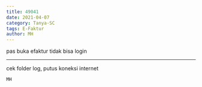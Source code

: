 ```yaml
---
title: 49041
date: 2021-04-07
category: Tanya-SC
tags: E-Faktur
author: MH
---
```


pas buka efaktur tidak bisa login

---

cek folder log, putus koneksi internet

`MH`

